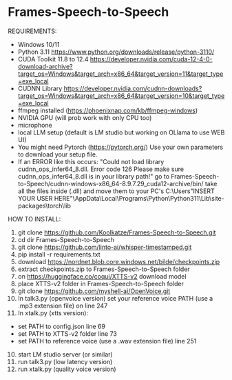 # Frames-Speech-to-Speech
REQUIREMENTS:

- Windows 10/11 
- Python 3.11 https://www.python.org/downloads/release/python-3110/
- CUDA Toolkit 11.8 to 12.4 https://developer.nvidia.com/cuda-12-4-0-download-archive?target_os=Windows&target_arch=x86_64&target_version=11&target_type=exe_local
- CUDNN Library https://developer.nvidia.com/cudnn-downloads?target_os=Windows&target_arch=x86_64&target_version=10&target_type=exe_local
- ffmpeg installed (https://phoenixnap.com/kb/ffmpeg-windows)
- NVIDIA GPU (will prob work with only CPU too)
- microphone
- local LLM setup (default is LM studio but working on OLlama to use WEB UI)
- You might need Pytorch (https://pytorch.org/) Use your own parameters to download your setup file.
- If an ERROR like this occurs: "Could not load library cudnn_ops_infer64_8.dll. Error code 126
  Please make sure cudnn_ops_infer64_8.dll is in your library path!"
  go to Frames-Speech-to-Speech/cudnn-windows-x86_64-8.9.7.29_cuda12-archive/bin/ take all the files inside (.dll) and move them to
  your PC's C:\Users\"INSERT YOUR USER HERE"\AppData\Local\Programs\Python\Python311\Lib\site-packages\torch\lib

HOW TO INSTALL:

1. git clone https://github.com/Koolkatze/Frames-Speech-to-Speech.git
2. cd dir Frames-Speech-to-Speech
3. git clone https://github.com/linto-ai/whisper-timestamped.git
4. pip install -r requirements.txt
5. download https://nordnet.blob.core.windows.net/bilde/checkpoints.zip
6. extract checkpoints.zip to Frames-Speech-to-Speech folder
7. on https://huggingface.co/coqui/XTTS-v2 download model
8. place XTTS-v2 folder in Frames-Speech-to-Speech folder
9. git clone https://github.com/myshell-ai/OpenVoice.git
10. In talk3.py (openvoice version) set your reference voice PATH (use a .mp3 extension file) on line 247
11. In xtalk.py (xtts version):
- set PATH to config.json line 69
- set PATH to XTTS-v2 folder line 73
- set PATH to reference voice (use a .wav extension file) line 251
10. start LM studio server (or similar)
11. run talk3.py (low latency version)
12. run xtalk.py (quality voice version)

